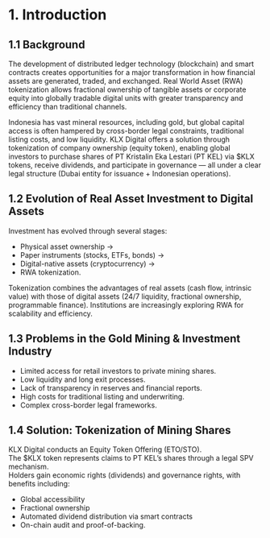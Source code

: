 # 1. Introduction

## 1.1 Background
The development of distributed ledger technology (blockchain) and smart contracts creates opportunities for a major transformation in how financial assets are generated, traded, and exchanged. Real World Asset (RWA) tokenization allows fractional ownership of tangible assets or corporate equity into globally tradable digital units with greater transparency and efficiency than traditional channels.

Indonesia has vast mineral resources, including gold, but global capital access is often hampered by cross-border legal constraints, traditional listing costs, and low liquidity. KLX Digital offers a solution through tokenization of company ownership (equity token), enabling global investors to purchase shares of PT Kristalin Eka Lestari (PT KEL) via $KLX tokens, receive dividends, and participate in governance — all under a clear legal structure (Dubai entity for issuance + Indonesian operations).

## 1.2 Evolution of Real Asset Investment to Digital Assets
Investment has evolved through several stages:  
- Physical asset ownership →  
- Paper instruments (stocks, ETFs, bonds) →  
- Digital-native assets (cryptocurrency) →  
- RWA tokenization.

Tokenization combines the advantages of real assets (cash flow, intrinsic value) with those of digital assets (24/7 liquidity, fractional ownership, programmable finance). Institutions are increasingly exploring RWA for scalability and efficiency.

## 1.3 Problems in the Gold Mining & Investment Industry
- Limited access for retail investors to private mining shares.  
- Low liquidity and long exit processes.  
- Lack of transparency in reserves and financial reports.  
- High costs for traditional listing and underwriting.  
- Complex cross-border legal frameworks.

## 1.4 Solution: Tokenization of Mining Shares
KLX Digital conducts an Equity Token Offering (ETO/STO).  
The $KLX token represents claims to PT KEL’s shares through a legal SPV mechanism.  
Holders gain economic rights (dividends) and governance rights, with benefits including:  
- Global accessibility  
- Fractional ownership  
- Automated dividend distribution via smart contracts  
- On-chain audit and proof-of-backing.
